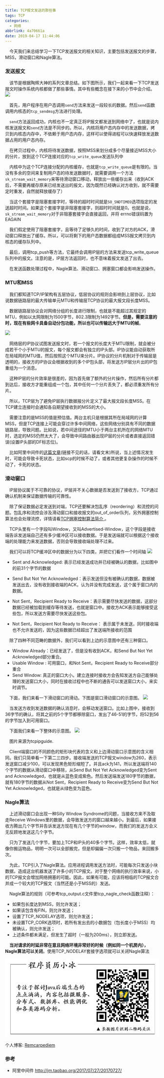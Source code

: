 ```yaml
---
title: TCP报文发送的那些事
tags: TCP
categories:
  - 网络
abbrlink: 4a70661a
date: 2019-04-17 11:44:06
---
```

&emsp;今天我们来总结学习一下TCP发送报文的相关知识，主要包括发送报文的步骤，MSS，滑动窗口和Nagle算法。

### 发送报文

&emsp;该节是根据陶辉大神的系列文章总结。如下图所示，我们一起来看一下TCP发送报文时操作系统内核都做了那些事情。其中有些概念在接下来的小节中会介绍。
![](/images/19_914/图1.webp)

&emsp;首先，用户程序在用户态调用`send`方法来发送一段较长的数据。然后`send`函数调用内核态的`tcp_sendmsg`方法进行处理。

&emsp;`send`方法返回成功，内核也不一定真正将IP报文都发送到网络中了，也就是说内核发送报文和`send`方法是不同步的。所以，内核将用户态内存中的发送数据，拷贝到内核态内存中，不依赖于用户态内存，这样可以使得进程可以快速释放发送数据占用的用户态内存。

&emsp;在拷贝过程中，内核将待发送数据，按照MSS来划分成多个尽量接近MSS大小的分片，放到这个TCP连接对应的`tcp_write_queue`发送队列中

&emsp;内核中为这个TCP连接分配的内核缓存，也就是`tcp_write_queue`是有限的。当没有多余的空间来复制用户态的待发送数据时，就需要调用一个方法`sk_stream_wait_memory`来等待滑动窗口移动，释放出一些缓存出来（收到ACK后，不需要再缓存原来已经发送出的报文，因为既然已经确认对方收到，就不需要定时重发，自然就释放缓存了）

&emsp;当这个套接字是阻塞套接字时，等待的超时时间就是`SO_SNDTIMEO`选项指定的发送超时时间。如果这个套接字是非阻塞套接字，则超时时间就是0。也就是说，`sk_stream_wait_memory`对于非阻塞套接字会直接返回，并将 errno错误码置为EAGAIN

&emsp;我们假定使用了阻塞套接字，且等待了足够久的时间，收到了对方的ACK，滑动窗口释放出了缓存。所以，可以将剩下的用户态数据都组成MSS报文拷贝到内核态的缓存队列中。

&emsp;最后，调用tcp_push等方法，它最终会调用IP层的方法来发送tcp_write_queue队列中的报文。注意的是，IP层方法返回时，也不意味着报文发送了出去。

&emsp;在发送函数处理过程中，Nagle算法、滑动窗口、拥塞窗口都会影响发送操作。

### MTU和MSS

&emsp;我们都知道TCP/IP架构有五层协议，低层协议的规则会影响到上层协议，比如说数据链路层的最大传输单元MTU和传输层TCP协议的最大报文段长度MSS。


&emsp;数据链路层协议会对网络分组的长度进行限制，也就是不能超过其规定的MTU，例如以太网限制为1500字节，802.3限制为1492字节。**但是，需要注意的时，现在有些网卡具备自动分包功能，所以也可以传输远大于MTU的帧**。

![](/images/19_914/图2.webp)

&emsp;网络层的IP协议试图发送报文时，若一个报文的长度大于MTU限制，就会被分成若干个小于MTU的报文，每个报文都会有独立的IP头部。IP协议能自动获取所在局域网的MTU值，然后按照这个MTU来分片。IP协议的分片机制对于传输层是透明的，接收方的IP协议会根据收到的多个IP包头部，将发送方IP层分片出的IP包重组为一个消息。

&emsp;这种IP层的分片效率是很差的，因为首先做了额外的分片操作，然后所有分片都到达后，接收方才能重组成一个包，其中任何一个分片丢失了，都必须重发所有分片。

&emsp;所以，TCP层为了避免IP层执行数据报分片定义了最大报文段长度MSS。在TCP建立连接时会通知各自期望接收到的MSS的大小。

&emsp;需要注意的是MSS的值是预估值。两台主机只是根据其所在局域网的计算MSS，但是TCP连接上可能会穿过许多中间网络，这些网络分别具有不同的数据链路层，导致问题。比如说，若中间途径的MTU小于两台主机所在的网络MTU时，选定的MSS仍然太大了，会导致中间路由器出现IP层的分片或者直接返回错误(设置IP头部的DF标志位)。

&emsp;比如阿里中间件的[这篇文章](http://jm.taobao.org/2017/07/27/20170727/)(链接不见的话，请看文末)所说，当上述情况发生时，可能会导致卡死状态，比如scp的时候不动了，或者其他更复杂操作的时候不动了，卡死的状态。


### 滑动窗口

&emsp;IP层协议属于不可靠的协议，IP层并不关心数据是否发送到了接收方，TCP通过确认机制来保证数据传输的可靠性。

&emsp;除了保证数据必定发送到对端，TCP还要解决包乱序（reordering）和流控的问题。包乱序和流控会涉及滑动窗口和接收报文的out_of_order队列，另外拥塞控制算法也会处理流控，详情请看[TCP拥塞控制算法简介
](https://mp.weixin.qq.com/s?__biz=MzU2MDYwMDMzNQ==&mid=2247483756&idx=1&sn=99c27d03f77989ac6dc9de05d2d1c4df&chksm=fc04c50ccb734c1a77a3cc8839f297914a9f65d33529c801867575208c57035544aa5f06a4de&token=1868391263&lang=zh_CN#rd)。


&emsp;TCP头里有一个字段叫Window，又叫Advertised-Window，这个字段是接收端告诉发送端自己还有多少缓冲区可以接收数据。于是发送端就可以根据这个接收端的处理能力来发送数据，否则会导致接收端处理不过来。


&emsp;我们可以将TCP缓冲区中的数据分为以下四类，并把它们看作一个时间轴
![](/images/19_914/图3.webp)

- Sent and Acknowledged: 表示已经发送成功并已经被确认的数据，比如图中的前31个字节的数据

- Send But Not Yet Acknowledged：表示发送但没有被确认的数据，数据被发送出去，没有收到接收端的ACK，认为并没有完成发送，这个属于窗口内的数据。

- Not Sent，Recipient Ready to Receive：表示需要尽快发送的数据，这部分数据已经被加载到缓存等待发送，也就是窗口中。接收方ACK表示能够接受这些包，所以发送方需要尽快发送这些包。

- Not Sent，Recipient Not Ready to Receive： 表示属于未发送，同时接收端也不允许发送的，因为这些数据已经超出了发送端所接收的范围

&emsp;除了四种不同范畴的数据外，我们可以看到上边的示意图中还有三种窗口。

- Window Already：已经发送了，但是没有收到ACK，和Send But Not Yet Acknowledged部分重合。
- Usable Window :  可用窗口，和Not Sent，Recipient Ready to Receive部分重合
- Send Window:  真正的窗口大小。建立连接时接收方会告知发送方自己能够处理的发送窗口大小，同时在接收过程中也不断的通告可以发送窗口大小，来实时调节。


&emsp;下面，我们来看一下滑动窗口的滑动。下图是窗口滑动窗口的示意图。
![](/images/19_914/图4.webp)

&emsp;当发送方收到发送数据的确认消息时，会移动发送窗口。比如上图中，接收到36字节的确认，将其之前的5个字节都移除窗口，发出了46-51的字节，将52到56的字节加入到可用窗口。

&emsp;下面我们来看一下整体的示意图。
![](/images/19_914/图5.webp)

&emsp;图片来源为tcpipguide.

&emsp;Client端窗口的不同颜色的矩形块代表的含义和上边滑动窗口示意图的含义相同。我们只简单看一下第二三四步。接收端发送的TCP报文window为260，表示发送窗口减少100，可以发现黑色矩形缩短了。并且ack为141，所以发送端将140个字节的数据从滑动窗口中移除，从Send But Not Yet Acknowledged变为Sent and Acknowledged，也就是从蓝色变成紫色。然后发送端发送180字节的数据，就有180字节的数据从Not Sent，Recipient Ready to Receive变为Send But Not Yet Acknowledged，也就是从绿色变为蓝色。


### Nagle算法
&emsp;上述滑动窗口会出现一种Silly Window Syndrome的问题，当接收方来不及取走Receive Windows里的数据，会导致发送方的窗口越来越小。到最后，如果接收方腾出几个字节并告诉发送方现在有几个字节的window，而我们的发送方会义无反顾地发送这几个字节。

&emsp;只为了发送几个字节，要加上TCP和IP头的40多个字节。这样，效率太低，就像你搬运物品，明明一次可以全部搬完，但是却偏偏一次只搬一个物品，来回搬多次。

&emsp;为此，TCP引入了Nagle算法。应用进程调用发送方法时，可能每次只发送小块数据，造成这台机器发送了许多小的TCP报文。对于整个网络的执行效率来说，小的TCP报文会增加网络拥塞的可能。因此，如果有可能，应该将相临的TCP报文合并成一个较大的TCP报文（当然还是小于MSS的）发送。

&emsp;Nagle算法的规则（可参考tcp_output.c文件里tcp_nagle_check函数注释）：
- 如果包长度达到MSS，则允许发送；
- 如果该包含有FIN，则允许发送；
- 设置了TCP_NODELAY选项，则允许发送；
- 未设置TCP_CORK选项时，若所有发出去的小数据包（包长度小于MSS）均被确认，则允许发送；
- 上述条件都未满足，但发生了超时（一般为200ms），则立即发送。

&emsp;**当对请求的时延非常在意且网络环境非常好的时候（例如同一个机房内），Nagle算法可以关闭**。使用TCP_NODELAY套接字选项就可以关闭Nagle算法


![](/images/logo.png)

个人博客: [Remcarpediem](http://remcarpediem.net/2019/03/09/TCP-IP%E7%9A%84%E5%BA%95%E5%B1%82%E9%98%9F%E5%88%97/)

### 参考

- 阿里中间件 http://jm.taobao.org/2017/07/27/20170727/

